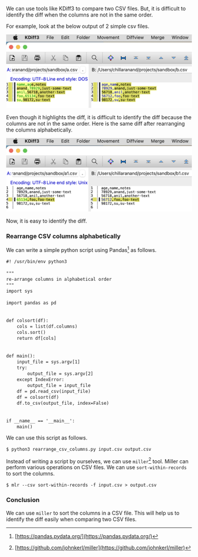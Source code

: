 <!--
.. title: Rearrange CSV columns alphabetically from CLI
.. slug: rearrange-csv-columns-alphabetically-cli
.. date: 2023-08-04 07:19:54 UTC+05:30
.. tags: python, command-line
.. category: programming
.. link: 
.. description: How to re-order(sort) columns alphabetically in a CSV file from command-line.
.. type: text
-->

We can use tools like KDiff3 to compare two CSV files. But, it is difficult to identify the diff when the columns are not in the same order.

For example, look at the below output of 2 simple csv files.

![kdiff3-csv-compare](/images/kdiff3-csv-compare.png)

Even though it highlights the diff, it is difficult to identify the diff because the columns are not in the same order. Here is the same diff after rearranging the columns alphabetically.

![kdiff3-csv-compare-sorted](/images/kdiff3-csv-compare-sorted.png)

Now, it is easy to identify the diff.

### Rearrange CSV columns alphabetically

We can write a simple python script using Pandas[^pandas] as follows.

```commandline
#! /usr/bin/env python3

"""
re-arrange columns in alphabetical order
"""
import sys

import pandas as pd


def colsort(df):
    cols = list(df.columns)
    cols.sort()
    return df[cols]


def main():
    input_file = sys.argv[1]
    try:
        output_file = sys.argv[2]
    except IndexError:
        output_file = input_file
    df = pd.read_csv(input_file)
    df = colsort(df)
    df.to_csv(output_file, index=False)


if __name__ == '__main__':
    main()
```

We can use this script as follows.

```commandline
$ python3 rearrange_csv_columns.py input.csv output.csv
```

Instead of writing a script by ourselves, we can use `miller`[^miller] tool. Miller can perform various operations on CSV files. We can use `sort-within-records` to sort the columns.

```commandline
$ mlr --csv sort-within-records -f input.csv > output.csv
```

### Conclusion

We can use `miller` to sort the columns in a CSV file. This will help us to identify the diff easily when comparing two CSV files.


[^pandas]: [https://pandas.pydata.org/](https://pandas.pydata.org/)
[^miller]: [https://github.com/johnkerl/miller](https://github.com/johnkerl/miller)
